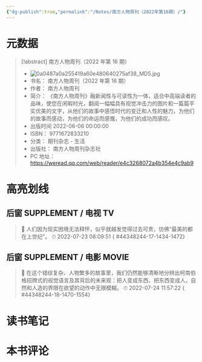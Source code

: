 ```yaml
---
{"dg-publish":true,"permalink":"/Notes/南方人物周刊（2022年第16期）/"}
---
```



# 元数据

> [!abstract] 南方人物周刊（2022 年第 16 期）
> - ![0a0487a0a255419a60e480640275af38_MD5.jpg](/img/user/Attachments/0a0487a0a255419a60e480640275af38_MD5.jpg)
> - 书名： 南方人物周刊（2022 年第 16 期）
> - 作者： 南方人物周刊
> - 简介： 《南方人物周刊》融新闻性与可读性为一体，适合中高端读者的品味，使您在闲暇时光，翻阅一幅幅具有视觉冲击力的图片和一篇篇平实优美的文字，从他们的故事中感悟时代的变迁和人性的魅力，为他们的故事而感动，为他们的命运而感慨，为他们的成功而感叹。
> - 出版时间 2022-06-06 00:00:00
> - ISBN： 9771672833210
> - 分类： 期刊杂志 - 生活
> - 出版社： 南方人物周刊杂志社
> - PC 地址：https://weread.qq.com/web/reader/e4c3268072a4b354e4c9ab9

# 高亮划线

## 后窗 SUPPLEMENT / 电视 TV

> 📌 人们因为现实困境无法释怀，似乎就越发觉得过去可贵，彷佛“最美的都在上世纪”。
> ⏱ 2022-07-23 08:09:51
{ #44348244-17-1434-1472}


## 后窗 SUPPLEMENT / 电影 MOVIE

> 📌 在这个错综复杂、人物繁多的故事里，我们仍然能够清晰地分辨出柯南伯格招牌式的视觉语言及其背后的未来观：把人变成东西，把东西变成人，自然和人造的界限在欲望的动作中无限模糊。
> ⏱ 2022-07-24 11:57:22
{ #44348244-18-1470-1554}


# 读书笔记

# 本书评论
